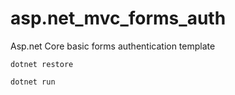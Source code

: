 # asp.net_mvc_forms_auth
Asp.net Core basic forms authentication template

`dotnet restore`

`dotnet run` 
